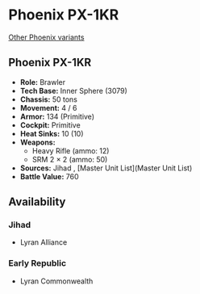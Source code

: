 # Phoenix PX-1KR 

[Other Phoenix variants](../phoenix.md) 

## Phoenix PX-1KR 

- **Role:** Brawler 
- **Tech Base:** Inner Sphere (3079) 
- **Chassis:** 50 tons 
- **Movement:** 4 / 6 
- **Armor:** 134 (Primitive) 
- **Cockpit:** Primitive 
- **Heat Sinks:** 10 (10) 
- **Weapons:** 
  - Heavy Rifle (ammo: 12) 
  - SRM 2 × 2 (ammo: 50) 
- **Sources:** Jihad , [Master Unit List](Master Unit List) 
- **Battle Value:** 760 

## Availability 

### Jihad 

- Lyran Alliance 

### Early Republic 

- Lyran Commonwealth 

